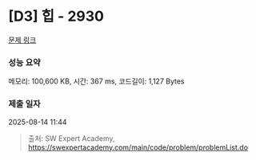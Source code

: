 # [D3] 힙 - 2930 

[문제 링크](https://swexpertacademy.com/main/code/problem/problemDetail.do?contestProbId=AV-Tj7ya3jYDFAXr) 

### 성능 요약

메모리: 100,600 KB, 시간: 367 ms, 코드길이: 1,127 Bytes

### 제출 일자

2025-08-14 11:44



> 출처: SW Expert Academy, https://swexpertacademy.com/main/code/problem/problemList.do